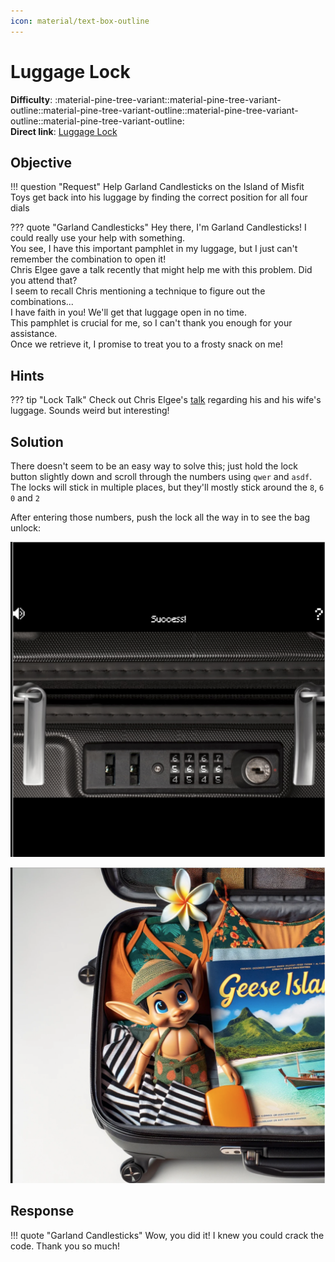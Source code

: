 ```yaml
---
icon: material/text-box-outline
---
```


# Luggage Lock

**Difficulty**: :material-pine-tree-variant::material-pine-tree-variant-outline::material-pine-tree-variant-outline::material-pine-tree-variant-outline::material-pine-tree-variant-outline:<br/>
**Direct link**: [Luggage Lock](https://lockdecode.com/?&challenge=lockdecode)

## Objective

!!! question "Request"
    Help Garland Candlesticks on the Island of Misfit Toys get back into his luggage by finding the correct position for all four dials

??? quote "Garland Candlesticks"
    Hey there, I'm Garland Candlesticks! I could really use your help with something.<br/>
    You see, I have this important pamphlet in my luggage, but I just can't remember the combination to open it!<br/>
    Chris Elgee gave a talk recently that might help me with this problem. Did you attend that?<br/>
    I seem to recall Chris mentioning a technique to figure out the combinations...<br/>
    I have faith in you! We'll get that luggage open in no time.<br/>
    This pamphlet is crucial for me, so I can't thank you enough for your assistance.<br/>
    Once we retrieve it, I promise to treat you to a frosty snack on me!<br/>

## Hints

??? tip "Lock Talk"
    Check out Chris Elgee's [talk](https://youtu.be/ycM1hBSEyog) regarding his and his wife's luggage. Sounds weird but interesting!


## Solution

There doesn't seem to be an easy way to solve this; just hold the lock button slightly down and scroll through the numbers using `qwer` and `asdf`. The locks will stick in multiple places, but they'll mostly stick around the `8`, `6` `0` and `2`

After entering those numbers, push the lock all the way in to see the bag unlock:

![Success](../img/objectives/o6/success.png)

![Luggage contents](../img/objectives/o6/contents.png)

## Response

!!! quote "Garland Candlesticks"
    Wow, you did it! I knew you could crack the code. Thank you so much!

